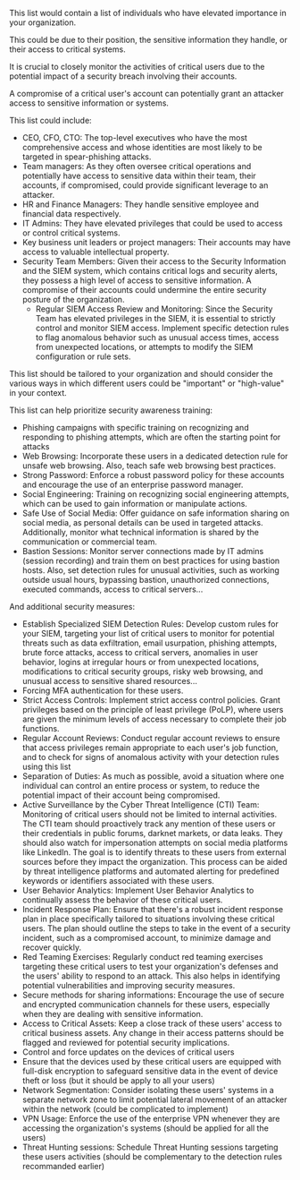 This list would contain a list of individuals who have elevated importance in your organization.

This could be due to their position, the sensitive information they handle, or their access to critical systems.

It is crucial to closely monitor the activities of critical users due to the potential impact of a security breach involving their accounts.

A compromise of a critical user's account can potentially grant an attacker access to sensitive information or systems.

This list could include:

- CEO, CFO, CTO: The top-level executives who have the most comprehensive access and whose identities are most likely to be targeted in spear-phishing attacks.
- Team managers: As they often oversee critical operations and potentially have access to sensitive data within their team, their accounts, if compromised, could provide significant leverage to an attacker.
- HR and Finance Managers: They handle sensitive employee and financial data respectively.
- IT Admins: They have elevated privileges that could be used to access or control critical systems.
- Key business unit leaders or project managers: Their accounts may have access to valuable intellectual property.
- Security Team Members: Given their access to the Security Information and the SIEM system, which contains critical logs and security alerts, they possess a high level of access to sensitive information. A compromise of their accounts could undermine the entire security posture of the organization.
  - Regular SIEM Access Review and Monitoring: Since the Security Team has elevated privileges in the SIEM, it is essential to strictly control and monitor SIEM access. Implement specific detection rules to flag anomalous behavior such as unusual access times, access from unexpected locations, or attempts to modify the SIEM configuration or rule sets.

This list should be tailored to your organization and should consider the various ways in which different users could be "important" or "high-value" in your context.

This list can help prioritize security awareness training:
- Phishing campaigns with specific training on recognizing and responding to phishing attempts, which are often the starting point for attacks
- Web Browsing: Incorporate these users in a dedicated detection rule for unsafe web browsing. Also, teach safe web browsing best practices.
- Strong Password: Enforce a robust password policy for these accounts and encourage the use of an enterprise password manager.
- Social Engineering: Training on recognizing social engineering attempts, which can be used to gain information or manipulate actions. 
- Safe Use of Social Media: Offer guidance on safe information sharing on social media, as personal details can be used in targeted attacks. Additionally, monitor what technical information is shared by the communication or commercial team.
- Bastion Sessions: Monitor server connections made by IT admins (session recording) and train them on best practices for using bastion hosts. Also, set detection rules for unusual activities, such as working outside usual hours, bypassing bastion, unauthorized connections, executed commands, access to critical servers...

And additional security measures:
- Establish Specialized SIEM Detection Rules: Develop custom rules for your SIEM, targeting your list of critical users to monitor for potential threats such as data exfiltration, email usurpation, phishing attempts, brute force attacks, access to critical servers, anomalies in user behavior, logins at irregular hours or from unexpected locations, modifications to critical security groups, risky web browsing, and unusual access to sensitive shared resources...
- Forcing MFA authentication for these users.
- Strict Access Controls: Implement strict access control policies. Grant privileges based on the principle of least privilege (PoLP), where users are given the minimum levels of access necessary to complete their job functions.
- Regular Account Reviews: Conduct regular account reviews to ensure that access privileges remain appropriate to each user's job function, and to check for signs of anomalous activity with your detection rules using this list
- Separation of Duties: As much as possible, avoid a situation where one individual can control an entire process or system, to reduce the potential impact of their account being compromised.
- Active Surveillance by the Cyber Threat Intelligence (CTI) Team: Monitoring of critical users should not be limited to internal activities. The CTI team should proactively track any mention of these users or their credentials in public forums, darknet markets, or data leaks. They should also watch for impersonation attempts on social media platforms like LinkedIn. The goal is to identify threats to these users from external sources before they impact the organization. This process can be aided by threat intelligence platforms and automated alerting for predefined keywords or identifiers associated with these users.
- User Behavior Analytics: Implement User Behavior Analytics to continually assess the behavior of these critical users.
- Incident Response Plan: Ensure that there's a robust incident response plan in place specifically tailored to situations involving these critical users. The plan should outline the steps to take in the event of a security incident, such as a compromised account, to minimize damage and recover quickly.
- Red Teaming Exercises: Regularly conduct red teaming exercises targeting these critical users to test your organization's defenses and the users' ability to respond to an attack. This also helps in identifying potential vulnerabilities and improving security measures.
- Secure methods for sharing informations: Encourage the use of secure and encrypted communication channels for these users, especially when they are dealing with sensitive information.
- Access to Critical Assets: Keep a close track of these users' access to critical business assets. Any change in their access patterns should be flagged and reviewed for potential security implications.
- Control and force updates on the devices of critical users
- Ensure that the devices used by these critical users are equipped with full-disk encryption to safeguard sensitive data in the event of device theft or loss (but it should be apply to all your users)
- Network Segmentation: Consider isolating these users' systems in a separate network zone to limit potential lateral movement of an attacker within the network (could be complicated to implement)
- VPN Usage: Enforce the use of the enterprise VPN whenever they are accessing the organization's systems (should be applied for all the users)
- Threat Hunting sessions: Schedule Threat Hunting sessions targeting these users activities (should be complementary to the detection rules recommanded earlier)
